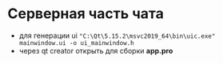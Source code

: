 # Серверная часть чата 
- для генерации ui `"C:\Qt\5.15.2\msvc2019_64\bin\uic.exe" mainwindow.ui -o ui_mainwindow.h`
- через qt creator открыть для сборки **app.pro**